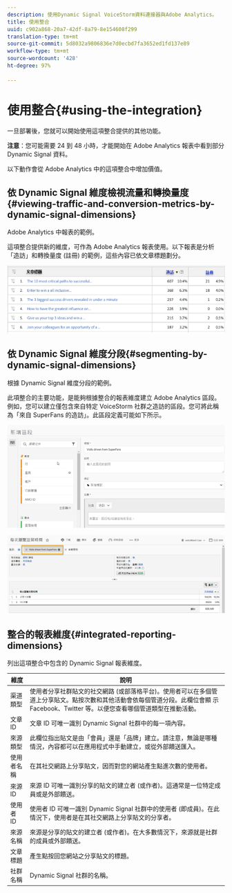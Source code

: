 ```yaml
---
description: 使用Dynamic Signal VoiceStorm資料連接器與Adobe Analytics。
title: 使用整合
uuid: c902a868-20a7-42df-8a79-8e154608f299
translation-type: tm+mt
source-git-commit: 5d8032a9806836e7d0ecbd7fa3652ed1fd137e89
workflow-type: tm+mt
source-wordcount: '428'
ht-degree: 97%

---
```



# 使用整合{#using-the-integration}

一旦部署後，您就可以開始使用這項整合提供的其他功能。

**注意**：您可能需要 24 到 48 小時，才能開始在 Adobe Analytics 報表中看到部分 Dynamic Signal 資料。

以下動作會從 Adobe Analytics 中的這項整合中增加價值。

## 依 Dynamic Signal 維度檢視流量和轉換量度{#viewing-traffic-and-conversion-metrics-by-dynamic-signal-dimensions}

Adobe Analytics 中報表的範例。

這項整合提供新的維度，可作為 Adobe Analytics 報表使用。以下報表是分析「造訪」和轉換量度 (註冊) 的範例，這些內容已依文章標題劃分。

![](assets/examplereport.png)

## 依 Dynamic Signal 維度分段{#segmenting-by-dynamic-signal-dimensions}

根據 Dynamic Signal 維度分段的範例。

此項整合的主要功能，是能夠根據整合的報表維度建立 Adobe Analytics 區段。例如，您可以建立僅包含來自特定 VoiceStorm 社群之造訪的區段。您可將此稱為「來自 SuperFans 的造訪」。此區段定義可能如下所示。

![](assets/segment1.png)

![](assets/segment2.png)

## 整合的報表維度{#integrated-reporting-dimensions}

列出這項整合中包含的 Dynamic Signal 報表維度。

| 維度 | 說明 |
|---|---|
| 渠道類型 | 使用者分享社群貼文的社交網路 (或部落格平台)。使用者可以在多個管道上分享貼文。點按次數和其他活動會依每個管道分段。此欄位會顯 示Facebook、Twitter 等。以便您查看哪個管道類型在推動活動。 |
| 文章 ID | 文章 ID 可唯一識別 Dynamic Signal 社群中的每一項內容。 |
| 來源類型 | 此欄位指出貼文是由「會員」還是「品牌」建立。請注意，無論是哪種情況，內容都可以在應用程式中手動建立，或從外部饋送匯入。 |
| 使用者名稱 | 在其社交網路上分享貼文，因而對您的網站產生點進次數的使用者。 |
| 來源 ID | 來源 ID 可唯一識別分享的貼文的建立者 (或作者)。這通常是一位特定成員或是外部饋送。 |
| 使用者 ID | 使用者 ID 可唯一識別 Dynamic Signal 社群中的使用者 (即成員)。在此情況下，使用者是在其社交網路上分享貼文的分享者。 |
| 來源名稱 | 來源是分享的貼文的建立者 (或作者)。在大多數情況下，來源就是社群的成員或外部饋送。 |
| 文章標題 | 產生點按回您網站之分享貼文的標題。 |
| 社群名稱 | Dynamic Signal 社群的名稱。 |

